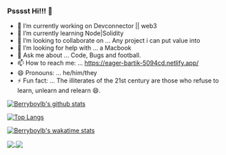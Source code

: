 ### Psssst Hi!!! 👋

- 🔭 I’m currently working on Devconnector || web3
- 🌱 I’m currently learning Node|Solidity
- 👯 I’m looking to collaborate on ... Any project i can put value into
- 🤔 I’m looking for help with ... a Macbook
- 💬 Ask me about ... Code, Bugs and football.
- 📫 How to reach me: ... https://eager-bartik-5094cd.netlify.app/
- 😄 Pronouns: ... he/him/they
- ⚡ Fun fact: ... The illiterates of the 21st century are those who refuse to learn, unlearn and relearn 😄.


[![Berryboylb's github stats](https://github-readme-stats.vercel.app/api?username=berryboylb&show_icons=true&theme=radical)](https://github.com/asdsda/github-readme-stats)


[![Top Langs](https://github-readme-stats.vercel.app/api/top-langs/?username=berryboylb&langs_count=10&layout=compact)](https://github.com/anuraghazra/github-readme-stats)


[![Berryboylb's wakatime stats](https://github-readme-stats.vercel.app/api/wakatime?username=berryboylb)](https://github.com/anuraghazra/github-readme-stats)


<a href="https://github.com/anuraghazra/github-readme-stats">
  <img align="center" src="https://github-readme-stats.vercel.app/api/pin/?username=anuraghazra&repo=github-readme-stats" />
</a>
<a href="https://github.com/anuraghazra/convoychat">
  <img align="center" src="https://github-readme-stats.vercel.app/api/pin/?username=anuraghazra&repo=convoychat" />
</a>
